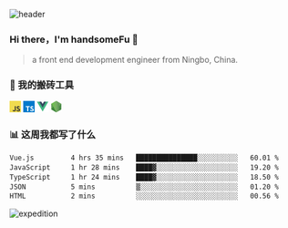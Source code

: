 ![header](https://raw.githubusercontent.com/fzq1998/fzq1998/master/header.png)

### Hi there，I'm handsomeFu 👋

> a front end development engineer from Ningbo, China.

### 🔧 我的搬砖工具
<code><img height="20" src="https://raw.githubusercontent.com/github/explore/80688e429a7d4ef2fca1e82350fe8e3517d3494d/topics/javascript/javascript.png" alt="javascript"></code>
<code><img height="20" src="https://raw.githubusercontent.com/github/explore/80688e429a7d4ef2fca1e82350fe8e3517d3494d/topics/typescript/typescript.png" alt="typescript"></code>
<code><img height="20" src="https://raw.githubusercontent.com/github/explore/80688e429a7d4ef2fca1e82350fe8e3517d3494d/topics/vue/vue.png" alt="vue"></code>
<code><img height="20" src="https://raw.githubusercontent.com/github/explore/80688e429a7d4ef2fca1e82350fe8e3517d3494d/topics/nodejs/nodejs.png" alt="nodejs"></code>



### 📊 这周我都写了什么
<!--START_SECTION:waka-->

```txt
Vue.js         4 hrs 35 mins   ███████████████░░░░░░░░░░   60.01 %
JavaScript     1 hr 28 mins    ████▓░░░░░░░░░░░░░░░░░░░░   19.20 %
TypeScript     1 hr 24 mins    ████▓░░░░░░░░░░░░░░░░░░░░   18.50 %
JSON           5 mins          ▒░░░░░░░░░░░░░░░░░░░░░░░░   01.20 %
HTML           2 mins          ░░░░░░░░░░░░░░░░░░░░░░░░░   00.56 %
```

<!--END_SECTION:waka-->


![expedition](https://raw.githubusercontent.com/fzq1998/fzq1998/master/expedition.gif)

